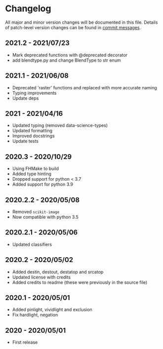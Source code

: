 # Changelog
All major and minor version changes will be documented in this file. Details of
patch-level version changes can be found in [commit messages](../../commits/master).

## 2021.2 - 2021/07/23
- Mark deprecated functions with @deprecated decorator
- add blendtype.py and change BlendType to str enum

## 2021.1 - 2021/06/08
- Deprecated 'raster' functions and replaced with more accurate naming
- Typing improvements
- Update deps


## 2021 - 2021/04/16
- Updated typing (removed data-science-types)
- Updated formatting
- Improved docstrings
- Update tests

## 2020.3 - 2020/10/29
- Using FHMake to build
- Added type hinting
- Dropped support for python < 3.7
- Added support for python 3.9

## 2020.2.2 - 2020/05/08
- Removed `scikit-image`
- Now compatible with python 3.5

## 2020.2.1 - 2020/05/06
- Updated classifiers

## 2020.2 - 2020/05/02
- Added destin, destout, destatop and srcatop
- Updated license with credits
- Added credits to readme (these were previously in the source file)

## 2020.1 - 2020/05/01
- Added pinlight, vividlight and exclusion
- Fix hardlight, negation

## 2020 - 2020/05/01
- First release
